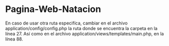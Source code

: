 # Pagina-Web-Natacion

En caso de usar otra ruta especifíca, cambiar en el archivo application/config/config.php
la ruta donde se encuentra la carpeta en la línea 27.
Así como en el archivo application/views/templates/main.php, en la línea 88.
